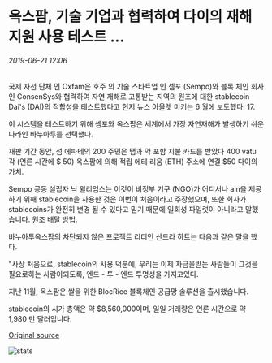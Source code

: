 # 옥스팜, 기술 기업과 협력하여 다이의 재해 지원 사용 테스트 ...

###### 2019-06-21 12:06

국제 자선 단체 인 Oxfam은 호주 의 기술 스타트업 인 셈포 (Sempo)와 블록 체인 회사 인 ConsenSys와 협력하여 자연 재해로 고통받는 지역의 원조에 대한 stablecoin Dai's (DAI)의 적합성을 테스트했다고 현지 뉴스 아울렛 미키는 6 월에 보도했다. 17.

이 시스템을 테스트하기 위해 셈포와 옥스팜은 세계에서 가장 자연재해가 발생하기 쉬운 나라인 바누아투를 선택했다.

재판 기간 동안, 섬 에파테의 200 주민은 탭과 약 포함 지불 카드를 받았다 400 vatu 각 (언론 시간에 $ 50) 옥스팜에 의해 적립 에테 리움 (ETH) 주소에 연결 $50 다이의 가치.

Sempo 공동 설립자 닉 윌리엄스는 이것이 비정부 기구 (NGO)가 어디서나 ain을 제공하기 위해 stablecoin을 사용한 것은 이번이 처음이라고 주장했으며, 또한 회사가 stablecoins가 완전히 변경 될 수 있다고 믿기 때문에 일회성 파일럿이 아니라고 말했습니다. 원조 배달 방법.

바누아투옥스팜의 차단되지 않은 프로젝트 리더인 산드라 하트는 다음과 같은 말을 했다.

"사상 처음으로, stablecoin의 사용 덕분에, 우리는 이제 자금을받는 사람들이 그것을 필요로하는 사람이되도록, 엔드 - 투 - 엔드 투명성을 가지고있다.

지난 11월, 옥스팜은 쌀을 위한 BlocRice 블록체인 공급망 솔루션을 출시했습니다.

stablecoin의 시가 총액은 약 $8,560,000이며, 일일 거래량은 언론 시간으로 약 1,980 만 달러입니다.

[Original source](https://cointelegraph.com/news/oxfam-partners-with-tech-firms-to-test-dais-use-in-disaster-aid)

![stats](https://c.statcounter.com/11760860/0/a89fa40b/1/ "stats")